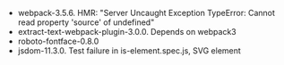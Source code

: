 * webpack-3.5.6. HMR: "Server Uncaught Exception  TypeError: Cannot read property 'source' of undefined"
* extract-text-webpack-plugin-3.0.0. Depends on webpack3 
* roboto-fontface-0.8.0
* jsdom-11.3.0. Test failure in is-element.spec.js, SVG element
